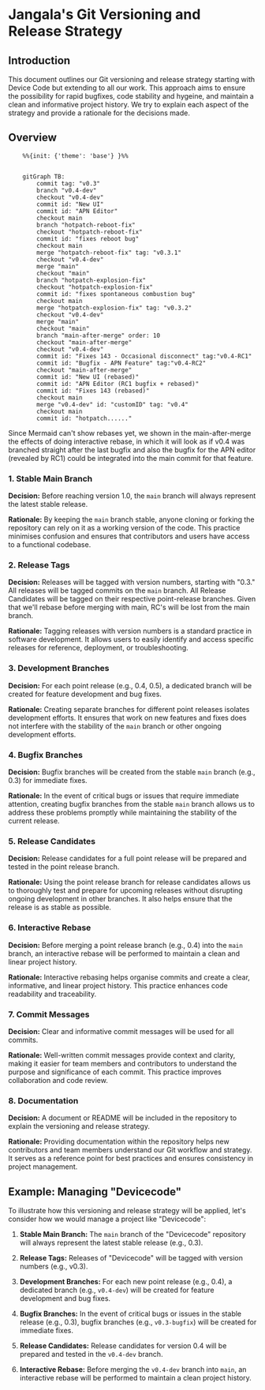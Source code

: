 # Jangala's Git Versioning and Release Strategy

## Introduction

This document outlines our Git versioning and release strategy starting with Device Code but extending to all our work. This approach aims to ensure the possibility for rapid bugfixes, code stability and hygeine, and maintain a clean and informative project history. We try to explain each aspect of the strategy and provide a rationale for the decisions made.

## Overview

```mermaid
    %%{init: {'theme': 'base'} }%%

    
    gitGraph TB:
        commit tag: "v0.3"
        branch "v0.4-dev"
        checkout "v0.4-dev"
        commit id: "New UI"
        commit id: "APN Editor"
        checkout main
        branch "hotpatch-reboot-fix"
        checkout "hotpatch-reboot-fix"
        commit id: "fixes reboot bug"
        checkout main
        merge "hotpatch-reboot-fix" tag: "v0.3.1"
        checkout "v0.4-dev"
        merge "main"
        checkout "main"
        branch "hotpatch-explosion-fix"
        checkout "hotpatch-explosion-fix"
        commit id: "fixes spontaneous combustion bug"
        checkout main
        merge "hotpatch-explosion-fix" tag: "v0.3.2"
        checkout "v0.4-dev"
        merge "main"
        checkout "main"
        branch "main-after-merge" order: 10
        checkout "main-after-merge"
        checkout "v0.4-dev"
        commit id: "Fixes 143 - Occasional disconnect" tag:"v0.4-RC1"
        commit id: "Bugfix - APN Feature" tag:"v0.4-RC2"
        checkout "main-after-merge"
        commit id: "New UI (rebased)"
        commit id: "APN Editor (RC1 bugfix + rebased)"
        commit id: "Fixes 143 (rebased)"
        checkout main
        merge "v0.4-dev" id: "customID" tag: "v0.4"
        checkout main
        commit id: "hotpatch......"
```

Since Mermaid can't show rebases yet, we shown in the main-after-merge the effects of doing interactive rebase, in which it will look as if v0.4 was branched straight after the last bugfix and also the bugfix for the APN editor (revealed by RC1) could be integrated into the main commit for that feature.

### 1. Stable Main Branch

**Decision:** Before reaching version 1.0, the `main` branch will always represent the latest stable release.

**Rationale:** By keeping the `main` branch stable, anyone cloning or forking the repository can rely on it as a working version of the code. This practice minimises confusion and ensures that contributors and users have access to a functional codebase.

### 2. Release Tags

**Decision:** Releases will be tagged with version numbers, starting with "0.3." All releases will be tagged commits on the `main` branch. All Release Candidates will be tagged on their respective point-release branches. Given that we'll rebase before merging with main, RC's will be lost from the main branch.

**Rationale:** Tagging releases with version numbers is a standard practice in software development. It allows users to easily identify and access specific releases for reference, deployment, or troubleshooting.

### 3. Development Branches

**Decision:** For each point release (e.g., 0.4, 0.5), a dedicated branch will be created for feature development and bug fixes.

**Rationale:** Creating separate branches for different point releases isolates development efforts. It ensures that work on new features and fixes does not interfere with the stability of the `main` branch or other ongoing development efforts.

### 4. Bugfix Branches

**Decision:** Bugfix branches will be created from the stable `main` branch (e.g., 0.3) for immediate fixes.

**Rationale:** In the event of critical bugs or issues that require immediate attention, creating bugfix branches from the stable `main` branch allows us to address these problems promptly while maintaining the stability of the current release.

### 5. Release Candidates

**Decision:** Release candidates for a full point release will be prepared and tested in the point release branch.

**Rationale:** Using the point release branch for release candidates allows us to thoroughly test and prepare for upcoming releases without disrupting ongoing development in other branches. It also helps ensure that the release is as stable as possible.

### 6. Interactive Rebase

**Decision:** Before merging a point release branch (e.g., 0.4) into the `main` branch, an interactive rebase will be performed to maintain a clean and linear project history.

**Rationale:** Interactive rebasing helps organise commits and create a clear, informative, and linear project history. This practice enhances code readability and traceability.

### 7. Commit Messages

**Decision:** Clear and informative commit messages will be used for all commits.

**Rationale:** Well-written commit messages provide context and clarity, making it easier for team members and contributors to understand the purpose and significance of each commit. This practice improves collaboration and code review.

### 8. Documentation

**Decision:** A document or README will be included in the repository to explain the versioning and release strategy.

**Rationale:** Providing documentation within the repository helps new contributors and team members understand our Git workflow and strategy. It serves as a reference point for best practices and ensures consistency in project management.

## Example: Managing "Devicecode"

To illustrate how this versioning and release strategy will be applied, let's consider how we would manage a project like "Devicecode":

1.  **Stable Main Branch:** The `main` branch of the "Devicecode" repository will always represent the latest stable release (e.g., 0.3).

2.  **Release Tags:** Releases of "Devicecode" will be tagged with version numbers (e.g., v0.3).

3.  **Development Branches:** For each new point release (e.g., 0.4), a dedicated branch (e.g., `v0.4-dev`) will be created for feature development and bug fixes.

4.  **Bugfix Branches:** In the event of critical bugs or issues in the stable release (e.g., 0.3), bugfix branches (e.g., `v0.3-bugfix`) will be created for immediate fixes.

5.  **Release Candidates:** Release candidates for version 0.4 will be prepared and tested in the `v0.4-dev` branch.

6.  **Interactive Rebase:** Before merging the `v0.4-dev` branch into `main`, an interactive rebase will be performed to maintain a clean project history.
